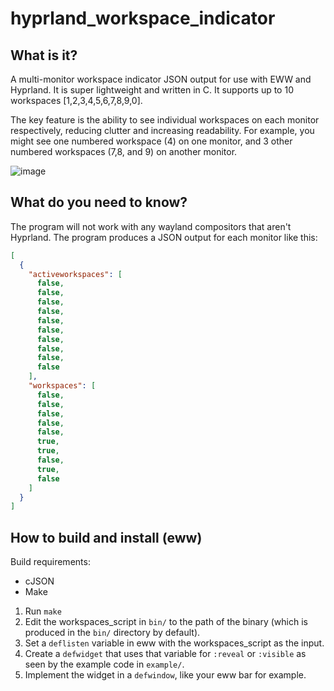 # hyprland_workspace_indicator

## What is it?

A multi-monitor workspace indicator JSON output for use with EWW and Hyprland.
It is super lightweight and written in C. It supports up to 10 workspaces [1,2,3,4,5,6,7,8,9,0].

The key feature is the ability to see individual workspaces on each monitor respectively, reducing clutter and increasing readability. For example, you might see one numbered workspace (4) on one monitor, and 3 other numbered workspaces (7,8, and 9) on another monitor.

![image](https://github.com/tdljayden/hyprland_workspace_indicator/assets/110114652/0d491ba9-899f-4704-a6cd-4ef93a32f8ff)

## What do you need to know?

The program will not work with any wayland compositors that aren't Hyprland. The program produces a JSON output for each monitor like this:

```json
[
  {
    "activeworkspaces": [
      false,
      false,
      false,
      false,
      false,
      false,
      false,
      false,
      false,
      false
    ],
    "workspaces": [
      false,
      false,
      false,
      false,
      false,
      true,
      true,
      false,
      true,
      false
    ]
  }
]
```

## How to build and install (eww)

Build requirements:
* cJSON
* Make

1. Run `make`
2. Edit the workspaces_script in `bin/` to the path of the binary (which is produced in the `bin/` directory by default).
3. Set a `deflisten` variable in eww with the workspaces_script as the input.
4. Create a `defwidget` that uses that variable for `:reveal` or `:visible` as seen by the example code in `example/`.
5. Implement the widget in a `defwindow`, like your eww bar for example.
